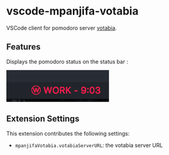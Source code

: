 # vscode-mpanjifa-votabia

VSCode client for pomodoro server [votabia](https://github.com/tagip/votabia).

## Features

Displays the pomodoro status on the status bar :

![Working status + timer](images/working.png)

## Extension Settings

This extension contributes the following settings:

* `mpanjifaVotabia.votabiaServerURL`: the votabia server URL
